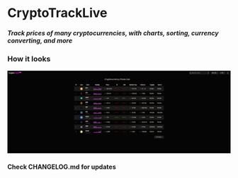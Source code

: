 # CryptoTrackLive

##### Track prices of many cryptocurrencies, with charts, sorting, currency converting, and more

### How it looks

![sneakpeek-image](src/lib/images/Screenshot_1.png)

#### Check CHANGELOG.md for updates
